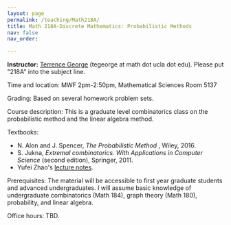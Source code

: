 ```yaml
---
layout: page
permalink: /teaching/Math218A/
title: Math 218A-Discrete Mathematics: Probabilistic Methods
nav: false
nav_order: 

---
```



<p class="noindent"><span class="subsubsectionHead"><a id="x1-2000"></a><span class="cmti-12"><b>Instructor:</b></span></span> <a href="https://terrencegeorge.github.io/">Terrence George</a> (tegeorge at math dot ucla dot edu). Please put "218A" into the subject line.
<!--l. 22--></p>
<p class="noindent"><span class="subsubsectionHead"><a id="x1-3000"></a><span class="cmti-12">Time and location:</span></span> MWF 2pm-2:50pm, Mathematical Sciences Room 5137</p>
<p class="noindent"><span class="subsubsectionHead"><a id="x1-4000"></a><span class="cmti-12">Grading:</span></span> Based on several homework problem sets.
<!--l. 24--></p>
<p class="noindent"><span class="subsubsectionHead"><a id="x1-6000"></a><span class="cmti-12">Course description:</span></span> This is a graduate level combinatorics class on the probabilistic method and the linear algebra method.
</p>
<p class="noindent"><span class="subsubsectionHead"><a id="x1-6000"></a><span class="cmti-12">Textbooks:</span></span> 
<ul> 
<li> N. Alon and J. Spencer, <em>The Probabilistic Method </em>, Wiley, 2016. </li>
<li> S. Jukna, <em>Extremal combinatorics. With Applications in Computer Science </em> (second edition), Springer, 2011.</li>
<li> Yufei Zhao's <a href="https://yufeizhao.com/pm/probmethod_notes.pdf">lecture notes</a>. </li>
</ul>
</p>
<p class="noindent">
<span class="subsubsectionHead"><a id="x1-5000"></a>
<span class="cmti-12">Prerequisites:</span></span> The material will be accessible to first year graduate students and advanced undergraduates. I will assume basic knowledge of undergraduate combinatorics (Math 184), graph theory (Math 180), probability, and linear algebra.
<!--l. 25--></p>
<p class="noindent"><span class="subsubsectionHead"><a id="x1-6000"></a><span class="cmti-12">Office hours:</span></span> TBD.
</p>